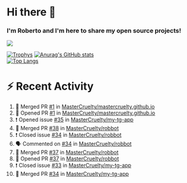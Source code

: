 # Hi there 👋
### I'm Roberto and I'm here to share my open source projects!

<img src="https://komarev.com/ghpvc/?username=mastercruelty&label=Profile views&color=0e75b6"><br>

[![Trophys](https://github-profile-trophy.vercel.app/?username=mastercruelty)](https://github.com/ryo-ma/github-profile-trophy)
[![Anurag's GitHub stats](https://github-readme-stats.vercel.app/api?username=mastercruelty&show_icons=true&theme=tokyonight)](https://github.com/anuraghazra/github-readme-stats)<br>
[![Top Langs](https://github-readme-stats.vercel.app/api/top-langs/?username=mastercruelty&exclude_repo=Alarm-project&layout=compact&theme=tokyonight)](https://github.com/anuraghazra/github-readme-stats)

# :zap: Recent Activity
<!--START_SECTION:activity-->
1. 🎉 Merged PR [#1](https://github.com/MasterCruelty/mastercruelty.github.io/pull/1) in [MasterCruelty/mastercruelty.github.io](https://github.com/MasterCruelty/mastercruelty.github.io)
2. 💪 Opened PR [#1](https://github.com/MasterCruelty/mastercruelty.github.io/pull/1) in [MasterCruelty/mastercruelty.github.io](https://github.com/MasterCruelty/mastercruelty.github.io)
3. ❗️ Opened issue [#35](https://github.com/MasterCruelty/my-tg-app/issues/35) in [MasterCruelty/my-tg-app](https://github.com/MasterCruelty/my-tg-app)
4. 🎉 Merged PR [#38](https://github.com/MasterCruelty/robbot/pull/38) in [MasterCruelty/robbot](https://github.com/MasterCruelty/robbot)
5. ❗️ Closed issue [#34](https://github.com/MasterCruelty/robbot/issues/34) in [MasterCruelty/robbot](https://github.com/MasterCruelty/robbot)
6. 🗣 Commented on [#34](https://github.com/MasterCruelty/robbot/issues/34) in [MasterCruelty/robbot](https://github.com/MasterCruelty/robbot)
7. 🎉 Merged PR [#37](https://github.com/MasterCruelty/robbot/pull/37) in [MasterCruelty/robbot](https://github.com/MasterCruelty/robbot)
8. 💪 Opened PR [#37](https://github.com/MasterCruelty/robbot/pull/37) in [MasterCruelty/robbot](https://github.com/MasterCruelty/robbot)
9. ❗️ Closed issue [#33](https://github.com/MasterCruelty/my-tg-app/issues/33) in [MasterCruelty/my-tg-app](https://github.com/MasterCruelty/my-tg-app)
10. 🎉 Merged PR [#34](https://github.com/MasterCruelty/my-tg-app/pull/34) in [MasterCruelty/my-tg-app](https://github.com/MasterCruelty/my-tg-app)
<!--END_SECTION:activity-->
